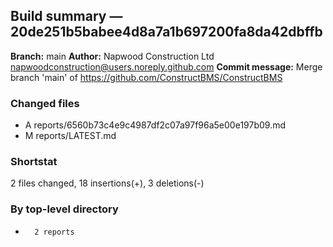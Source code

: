 ## Build summary — 20de251b5babee4d8a7a1b697200fa8da42dbffb

**Branch:** main **Author:** Napwood Construction Ltd <napwoodconstruction@users.noreply.github.com>
**Commit message:** Merge branch 'main' of https://github.com/ConstructBMS/ConstructBMS

### Changed files

- A reports/6560b73c4e9c4987df2c07a97f96a5e00e197b09.md
- M reports/LATEST.md

### Shortstat

2 files changed, 18 insertions(+), 3 deletions(-)

### By top-level directory

-       2 reports
